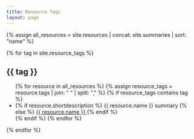 ```yaml
---
title: Resource Tags
layout: page
---
```


{% assign all_resources = site.resources | concat: site.summaries | sort: "name" %}

{% for tag in site.resource_tags %}
  <h2 id="{{ tag | slugify }}">{{ tag }}</h2>
  <ul>
    {% for resource in all_resources %}
      {% assign resource_tags = resource.tags | join: " " | split: "," %}
      {% if resource_tags contains tag %}
        <li>
          {% if resource.shortdescription %}
            {{ resource.name }}
            <span class="usa-tag">summary</span>
          {% else %}
            <a href="{{ "/resources/" | append: resource.slug | relative_url }}">
              {{ resource.name }}
            </a>
          {% endif %}
        </li>
      {% endif %}
    {% endfor %}
  </ul>
{% endfor %}
